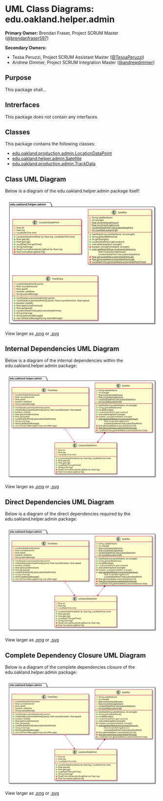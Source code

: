 # UML Class Diagrams: edu.oakland.helper.admin

**Primary Owner:** Brendan Fraser, Project SCRUM Master ([@brendanfraser597](https://github.com/brendanfraser597/))

**Secondary Owners:**

- Tessa Peruzzi, Project SCRUM Assistant Master ([@TessaPeruzzi](https://github.com/TessaPeruzzi/))
- Andrew Dimmer, Project SCRUM Integration Master ([@andrewdimmer](https://github.com/andrewdimmer/))

## Purpose

This package shall...

## Intrerfaces

This package does not contain any interfaces.

## Classes

This package contains the following classes:

- [edu.oakland.production.admin.LocationDataPoint](LocationDataPoint)
- [edu.oakland.helper.admin.Satellite](Satellite)
- [edu.oakland.production.admin.TrackData](TrackData)

## Class UML Diagram

Below is a diagram of the edu.oakland.helper.admin package itself:

![edu.oakland.helper.admin](./AdminHelperPackage.svg)

View larger as [.png](./AdminHelperPackage.png) or [.svg](./AdminHelperPackage.svg)

## Internal Dependencies UML Diagram

Below is a diagram of the internal dependencies within the edu.oakland.helper.admin package:

![edu.oakland.helper.admin Internal Dependencies](./AdminHelperPackage_InternalDependencies.svg)

View larger as [.png](./AdminHelperPackage_InternalDependencies.png) or [.svg](./AdminHelperPackage_InternalDependencies.svg)

## Direct Dependencies UML Diagram

Below is a diagram of the direct dependencies required by the edu.oakland.helper.admin package:

![edu.oakland.helper.admin Direct Dependencies](./AdminHelperPackage_DirectDependencies.svg)

View larger as [.png](./AdminHelperPackage_DirectDependencies.png) or [.svg](./AdminHelperPackage_DirectDependencies.svg)

## Complete Dependency Closure UML Diagram

Below is a diagram of the complete dependencies closure of the edu.oakland.helper.admin package:

![edu.oakland.helper.admin Dependency Closure](./AdminHelperPackage_Closure.svg)

View larger as [.png](./AdminHelperPackage_Closure.png) or [.svg](./AdminHelperPackage_Closure.svg)

